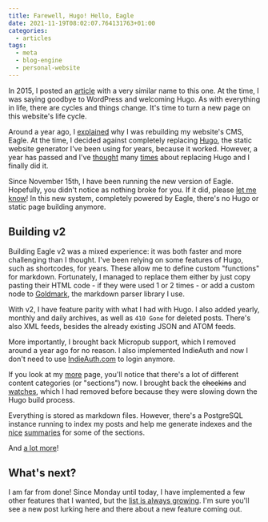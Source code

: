 ```yaml
---
title: Farewell, Hugo! Hello, Eagle
date: 2021-11-19T08:02:07.764131763+01:00
categories:
  - articles
tags:
  - meta
  - blog-engine
  - personal-website
---
```


In 2015, I posted an [article](/2015/08/12/farewell-wordpress-hello-hugo) with a very similar name to this one. At the time, I was saying goodbye to WordPress and welcoming Hugo. As with everything in life, there are cycles and things change. It's time to turn a new page on this website's life cycle.

<!--more-->

Around a year ago, I [explained](/2020/10/12/rebuilding-eagle-cms) why I was rebuilding my website's CMS, Eagle. At the time, I decided against completely replacing [Hugo](http://gohugo.io/), the static website generator I've been using for years, because it worked. However, a year has passed and I've [thought](/tags/meta) many [times](/2021/02/04/is-it-time-build-cms) about replacing Hugo and I finally did it.

Since November 15th, I have been running the new version of Eagle. Hopefully, you didn't notice as nothing broke for you. If it did, please [let me know](/contact)! In this new system, completely powered by Eagle, there's no Hugo or static page building anymore.

## Building v2

Building Eagle v2 was a mixed experience: it was both faster and more challenging than I thought. I've been relying on some features of Hugo, such as shortcodes, for years. These allow me to define custom "functions" for markdown. Fortunately, I managed to replace them either by just copy pasting their HTML code - if they were used 1 or 2 times - or add a custom node to [Goldmark](https://github.com/yuin/goldmark), the markdown parser library I use.

With v2, I have feature parity with what I had with Hugo. I also added yearly, monthly and daily archives, as well as `410 Gone` for deleted posts. There's also XML feeds, besides the already existing JSON and ATOM feeds.

More importantly, I brought back Micropub support, which I removed around a year ago for no reason. I also implemented IndieAuth and now I don't need to use [IndieAuth.com](https://indieauth.com/) to login anymore.

If you look at my [more](/more) page, you'll notice that there's a lot of different content categories (or "sections") now. I brought back the ~~checkins~~ and [watches](/watches), which I had removed before because they were slowing down the Hugo build process.

Everything is stored as markdown files. However, there's a PostgreSQL instance running to index my posts and help me generate indexes and the [nice](/watches) [summaries](/readings) for some of the sections.

And [a lot more](https://github.com/hacdias/eagle/issues/34)!

## What's next?

I am far from done! Since Monday until today, I have implemented a few other features that I wanted, but the [list is always growing](https://github.com/hacdias/eagle/issues?q=is%3Aissue+is%3Aopen+sort%3Aupdated-desc). I'm sure you'll see a new post lurking here and there about a new feature coming out.
